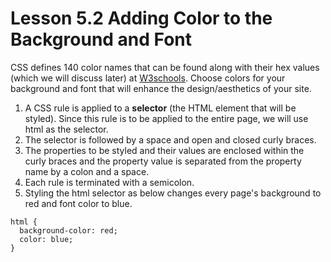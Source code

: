 # Lesson 5.2 Adding Color to the Background and Font

CSS defines 140 color names that can be found along with their hex values \(which we will discuss later\) at [W3schools](http://www.w3schools.com/colors/colors_names.asp). Choose colors for your background and font that will enhance the design/aesthetics of your site.

1. A CSS rule is applied to a **selector** \(the HTML element that will be styled\). Since this rule is to be applied to the entire page, we will use html as the selector.
2. The selector is followed by a space and open and closed curly braces.
3. The properties to be styled and their values are enclosed within the curly braces and the property value is separated from the property name by a colon and a space.
4. Each rule is terminated with a semicolon.
5. Styling the html selector as below changes every page's background to red and font color to blue.

```text
html {
  background-color: red;
  color: blue;
}
```



